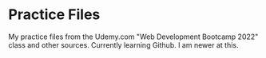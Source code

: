# Practice Files
My practice files from the Udemy.com "Web Development Bootcamp 2022" class and other sources.
Currently learning Github.  I am newer at this.
